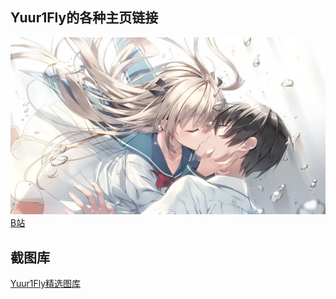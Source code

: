 <body style="background-image: url('steamuserimages-a.akamaihd.jpg')">

## Yuur1Fly的各种主页链接
![224](/steamuserimages-a.akamaihd.jpg)
[B站](https://space.bilibili.com/432095739)

## 截图库
[Yuur1Fly精选图库](photo.md)

</body>
